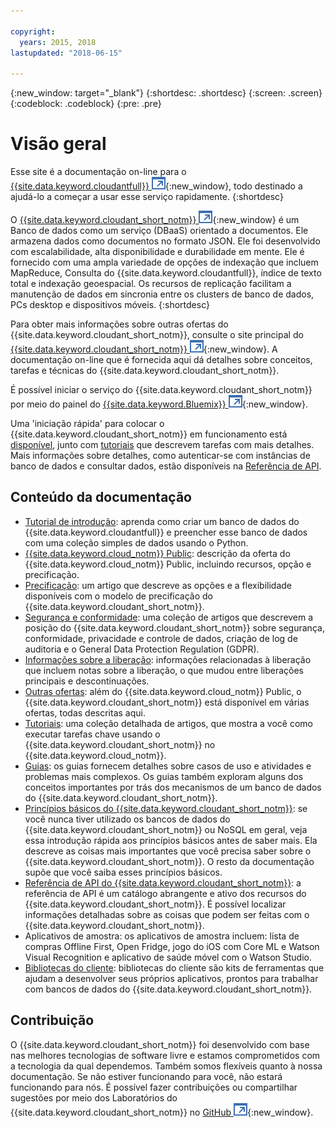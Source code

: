 ```yaml
---

copyright:
  years: 2015, 2018
lastupdated: "2018-06-15"

---
```


{:new_window: target="_blank"}
{:shortdesc: .shortdesc}
{:screen: .screen}
{:codeblock: .codeblock}
{:pre: .pre}

<!-- Acrolinx: 2018-06-13 -->

# Visão geral

Esse site é a documentação on-line para o [{{site.data.keyword.cloudantfull}} ![Ícone de link externo](images/launch-glyph.svg "Ícone de link externo")](http://www.ibm.com/analytics/us/en/technology/cloud-data-services/cloudant/){:new_window},
todo destinado a ajudá-lo a começar a usar esse serviço rapidamente.
{:shortdesc}

O [{{site.data.keyword.cloudant_short_notm}} ![Ícone de link externo](images/launch-glyph.svg "Ícone de link externo")](https://www.youtube.com/watch?v=xfO3m1I3SKg&feature=youtu.be){:new_window}
é um Banco de dados como um serviço (DBaaS) orientado a documentos.
Ele armazena dados como documentos no formato JSON.
Ele foi desenvolvido com escalabilidade,
alta disponibilidade
e durabilidade em mente.
Ele é fornecido com uma ampla variedade de opções de indexação que incluem MapReduce,
Consulta do {{site.data.keyword.cloudantfull}},
índice de texto total
e indexação geoespacial.
Os recursos de replicação facilitam a manutenção de dados em sincronia entre os
clusters de banco de dados, PCs desktop e dispositivos móveis.
{:shortdesc}

Para obter mais informações sobre outras ofertas do {{site.data.keyword.cloudant_short_notm}},
consulte o site principal do [{{site.data.keyword.cloudant_short_notm}} ![Ícone de link externo](images/launch-glyph.svg "Ícone de link externo")](http://www.ibm.com/analytics/us/en/technology/cloud-data-services/cloudant/){:new_window}.
A documentação on-line que é fornecida aqui dá
detalhes sobre conceitos, tarefas e técnicas
do {{site.data.keyword.cloudant_short_notm}}.

É possível iniciar o serviço do {{site.data.keyword.cloudant_short_notm}} por meio do painel do [{{site.data.keyword.Bluemix}} ![Ícone de link externo](images/launch-glyph.svg "Ícone de link externo")](https://console.ng.bluemix.net/catalog/services/cloudant-nosql-db/){:new_window}.

Uma 'iniciação rápida' para colocar o {{site.data.keyword.cloudant_short_notm}} em funcionamento
está [disponível](index.html),
junto com [tutoriais](tutorials/create_service.html#creating-a-service-instance) que descrevem tarefas com mais detalhes.
Mais informações sobre detalhes, como autenticar-se com instâncias de banco de dados
e consultar dados,
estão disponíveis na [Referência de API](api/index.html).

<div id="contents"></div>

## Conteúdo da documentação

*	[Tutorial de introdução](getting-started.html#getting-started-with-cloudant): aprenda como criar um banco de dados do {{site.data.keyword.cloudantfull}} e preencher esse banco de dados com uma coleção simples de dados usando o Python.
*	[{{site.data.keyword.cloud_notm}} Public](offerings/bluemix.html#ibm-cloud-public): descrição da oferta do {{site.data.keyword.cloud_notm}} Public, incluindo recursos, opção e precificação. 
*	[Precificação](offerings/pricing.html#pricing): um artigo que descreve as opções e a flexibilidade disponíveis com o modelo de precificação do {{site.data.keyword.cloudant_short_notm}}. 
*	[Segurança e conformidade](offerings/security.html#security): uma coleção de artigos que descrevem a posição do {{site.data.keyword.cloudant_short_notm}} sobre segurança, conformidade, privacidade e controle de dados, criação de log de auditoria e o General Data Protection Regulation (GDPR).
*	[Informações sobre a liberação](https://console.bluemix.net/docs/services/Cloudant/release_info/release_notes.html#release-notes): informações relacionadas à liberação que incluem notas sobre a liberação, o que mudou entre liberações principais e descontinuações. 
*	[Outras ofertas](offerings/bluemix_dedicated.html#ibm-cloud-dedicated): além do {{site.data.keyword.cloud_notm}} Public, o {{site.data.keyword.cloudant_short_notm}} está disponível
em várias ofertas, todas descritas aqui.
* [Tutoriais](tutorials/create_service.html#creating-a-service-instance): uma coleção detalhada de artigos,
que mostra a você como executar tarefas chave usando o {{site.data.keyword.cloudant_short_notm}} no {{site.data.keyword.cloud_notm}}.
*	[Guias](guides/acurl.html#authorized-curl-acurl-): os guias fornecem detalhes sobre
casos de uso e atividades e problemas mais complexos.
	Os guias também exploram alguns dos conceitos importantes por trás dos mecanismos de um banco de dados do {{site.data.keyword.cloudant_short_notm}}.
*	[Princípios básicos do {{site.data.keyword.cloudant_short_notm}}](basics/index.html): se você nunca tiver utilizado os bancos de dados do {{site.data.keyword.cloudant_short_notm}} ou NoSQL em geral,
veja essa introdução rápida aos princípios básicos antes de saber mais.
	Ela descreve as coisas mais importantes que você precisa saber sobre o {{site.data.keyword.cloudant_short_notm}}.
	O resto da documentação supõe que você saiba esses princípios básicos.
*	[Referência de API do {{site.data.keyword.cloudant_short_notm}}](api/index.html): a referência de API é um
catálogo abrangente e ativo dos recursos do {{site.data.keyword.cloudant_short_notm}}.
	É possível localizar informações detalhadas sobre as coisas que podem ser feitas com o {{site.data.keyword.cloudant_short_notm}}.
*	Aplicativos de amostra: os aplicativos de amostra incluem: lista de compras Offline First, Open Fridge, jogo do iOS com Core ML e Watson Visual Recognition e aplicativo de saúde móvel com o Watson Studio. 
*	[Bibliotecas do cliente](libraries/index.html): bibliotecas do cliente são kits de ferramentas que
ajudam a desenvolver seus próprios aplicativos,
prontos para trabalhar com bancos de dados do {{site.data.keyword.cloudant_short_notm}}.


## Contribuição

O {{site.data.keyword.cloudant_short_notm}} foi desenvolvido com base nas melhores tecnologias de software livre
e estamos comprometidos com a tecnologia da qual dependemos.
Também somos flexíveis quanto à nossa documentação.
Se não estiver funcionando para você,
não estará funcionando para nós.
É possível fazer contribuições ou compartilhar sugestões por meio dos
Laboratórios do {{site.data.keyword.cloudant_short_notm}} no [GitHub ![Ícone de link externo](images/launch-glyph.svg "Ícone de link externo")](https://github.com/cloudant-labs/slate){:new_window}.
